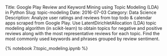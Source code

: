Title: Google Play Review and Keyword Mining using Topic Modeling (LDA) in Python
Slug: topic-modeling
Date: 2016-07-03
Category: Data Science
Description: Analyze user ratings and reviews from top todo & calendar apps scraped from Google Play. Use LatentDirichletAllocation (LDA) topic modeling algorithm (in scikit-learn) to obtain topics for negative and positive reviews along with the most representative reviews for each topic. Find the most commonly used keywords and phrases grouped by review sentiment.

{% notebook 7.topic_modeling.ipynb %}
